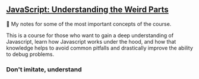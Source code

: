 ## [JavaScript: Understanding the Weird Parts](https://www.udemy.com/course/understand-javascript/)

🔺 My notes for some of the most important concepts of the course.

This is a course for those who want to gain a deep understanding of Javascript, learn how Javascript works under the hood, and how that knowledge helps to avoid common pitfalls and drastically improve the ability to debug problems. 

### Don't imitate, understand
